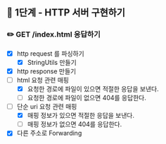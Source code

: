 ## 🚀 1단계 - HTTP 서버 구현하기
### ✏️ GET /index.html 응답하기
- [x] http request 를 파싱하기
  - [x] StringUtils 만들기
- [x] http response 만들기
- [ ] html 요청 관련 매핑
  - [x] 요청한 경로에 파일이 있으면 적절한 응답을 보낸다. 
  - [ ] 요청한 경로에 파일이 없으면 404를 응답한다.
- [ ] 단순 uri 요청 관련 매핑
  - [x] 매핑 정보가 있으면 적절한 응답을 보낸다.
  - [ ] 매핑 정보가 없으면 404를 응답한다.
- [x] 다른 주소로 Forwarding
